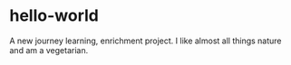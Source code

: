 # hello-world
A new journey learning, enrichment project.
I like almost all things nature and am a vegetarian.
